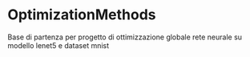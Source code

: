 # OptimizationMethods

Base di partenza per progetto di ottimizzazione globale rete neurale su modello lenet5 e dataset mnist
